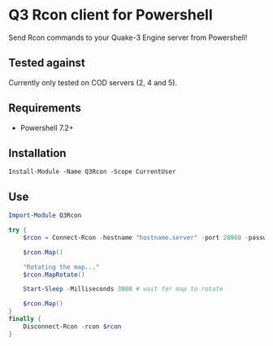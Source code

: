 # Q3 Rcon client for Powershell

Send Rcon commands to your Quake-3 Engine server from Powershell!

## Tested against

Currently only tested on COD servers (2, 4 and 5).

## Requirements

- Powershell 7.2+

## Installation

`Install-Module -Name Q3Rcon -Scope CurrentUser`

## Use

```powershell
Import-Module Q3Rcon

try {
    $rcon = Connect-Rcon -hostname "hostname.server" -port 28960 -passwd "strongrconpassword"

    $rcon.Map()

    "Rotating the map..."
    $rcon.MapRotate()

    Start-Sleep -Milliseconds 3000 # wait for map to rotate

    $rcon.Map()
}
finally {
    Disconnect-Rcon -rcon $rcon
}
```
